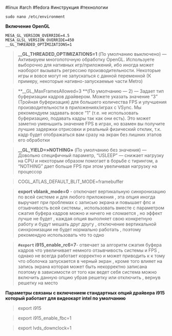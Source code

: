 #linux #arch #fedora #инструкция #технологии 
```
sudo nano /etc/environment
```
**Включение OpenGL**
```
MESA_GL_VERSION_OVERRIDE=4.5
MESA_GLSL_VERSION_OVERRIDE=450
__GL_THREADED_OPTIMIZATIONS=1
```
>**__GL_THREADED_OPTIMIZATIONS=1** (По умолчанию выключено) — Активируем многопоточную обработку OpenGL. Используете выборочно для нативных игр/приложений, ибо иногда может наоборот вызывать регрессию производительности. Некоторые игры и вовсе могут не запускаться с данной переменной (К примеру, некоторые нативно-запускаемые части Metro)

>**__GL_MaxFramesAllowed=3 **(По умолчанию — 2) — Задает тип буферизации кадров драйвером. Можете указать значение “3” (Тройная буферизация) для большего количества FPS и улучшения производительности в приложениях/играх с VSync. Мы рекомендуем задавать вовсе “1” (т.е. не использовать буферизацию, подавать кадры так как они есть). Это может заметно уменьшить значение FPS в играх, но взамен вы получите лучшие задержки отрисовки и реальный физический отклик, т.к. кадр будет отображаться вам сразу на экран без лишних этапов его обработки

>**__GL_YIELD=»NOTHING»** (По умолчанию без значения) — Довольно специфичный параметр, “USLEEP” — снижает нагрузку на CPU и некоторым образом помогает в борьбе с тирингом, а “NOTHING” дает больше FPS при этом увеличивая нагрузку на процессор

>COGL_ATLAS_DEFAULT_BLIT_MODE=framebuffer 

>**export vblank_mode=0** - отключает вертикальную синхронизацию по всей системе и для любого приложения , эта опция иногда выручает при проблемах с записью экрана и повышает фпс и отзывчивость всей системы , использовать вместе с параметром сжатия буфера кадров можно и ничего не сломается , но эффект лучше не будет , каждая опция выполняет свою конкретную работу и будут мешать друг другу , отключение вертикальной синхронизации не будет нормально работать , поэтому рекомендую использовать что то одно

>**`#export` i915_enable_rc6=7**- отвечает за алгоритм сжатия буфера кадров что увеличивает немного отзывчивость системы и FPS , однако не всегда работает корректно и может приводить к к тому что оболочка запускается в черный экран , кроме того влияет на запись экрана которая может быть некорректно записана поэтому в зависимости от того как ведет себя система можно включить данную опцию убрав решетку или отключить , вернув решетку на место

**Параметры связаны с включением стандартных опций драйвера i915 который работает для видеокарт intel по умолчанию**

>export i915

>export i915_enable_fbc=1

>export lvds_downclock=1